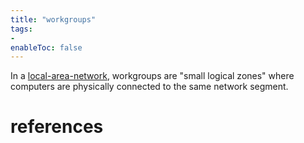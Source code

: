 ```yaml
---
title: "workgroups"
tags:
- 
enableToc: false
---
```


In a [local-area-network](notes/local-area-network.md), workgroups are "small logical zones" where computers are physically connected to the same network segment.

# references

